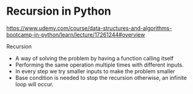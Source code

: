 # Recursion in Python

https://www.udemy.com/course/data-structures-and-algorithms-bootcamp-in-python/learn/lecture/17261244#overview

Recursion
  *  A way of solving the problem by having a function calling itself
  *  Performing the same operation multiple times with different inputs.
  *  In every step we try smaller inputs to make the problem smaller
  *  Base condition is needed to stop the recursion otherwise, an infinite loop will occur.
  